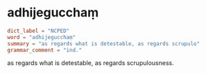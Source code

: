 # adhijegucchaṃ

``` toml
dict_label = "NCPED"
word = "adhijegucchaṃ"
summary = "as regards what is detestable, as regards scrupulo"
grammar_comment = "ind."
```

as regards what is detestable, as regards scrupulousness.

